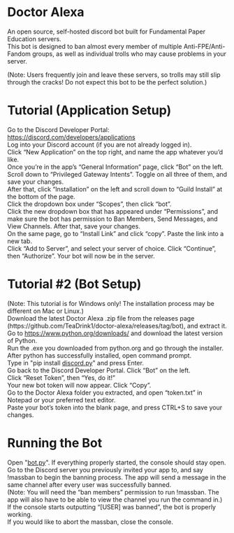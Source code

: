 <h1 class="code-line" data-line-start=0 data-line-end=1 ><a id="Doctor_Alexa_0"></a>Doctor Alexa</h1>
<p class="has-line-data" data-line-start="2" data-line-end="4">An open source, self-hosted discord bot built for Fundamental Paper Education servers.<br>
This bot is designed to ban almost every member of multiple Anti-FPE/Anti-Fandom groups, as well as individual trolls who may cause problems in your server.</p>
<p class="has-line-data" data-line-start="5" data-line-end="6">(Note: Users frequently join and leave these servers, so trolls may still slip through the cracks! Do not expect this bot to be the perfect solution.)</p>
<h1 class="code-line" data-line-start=6 data-line-end=7 ><a id="Tutorial_Application_Setup_6"></a>Tutorial (Application Setup)</h1>
<p class="has-line-data" data-line-start="7" data-line-end="16">Go to the Discord Developer Portal: <a href="https://discord.com/developers/applications">https://discord.com/developers/applications</a><br>
Log into your Discord account (if you are not already logged in).<br>
Click “New Application” on the top right, and name the app whatever you’d like.<br>
Once you’re in the app’s “General Information” page, click “Bot” on the left. Scroll down to “Privileged Gateway Intents”. Toggle on all three of them, and save your changes.<br>
After that, click “Installation” on the left and scroll down to “Guild Install” at the bottom of the page.<br>
Click the dropdown box under “Scopes”, then click “bot”.<br>
Click the new dropdown box that has appeared under “Permissions”, and make sure the bot has permission to Ban Members, Send Messages, and View Channels. After that, save your changes.<br>
On the same page, go to “Install Link” and click “copy”. Paste the link into a new tab.<br>
Click “Add to Server”, and select your server of choice. Click “Continue”, then “Authorize”. Your bot will now be in the server.</p>
<h1 class="code-line" data-line-start=17 data-line-end=18 ><a id="Tutorial_2_Bot_Setup_17"></a>Tutorial #2 (Bot Setup)</h1>
<p class="has-line-data" data-line-start="18" data-line-end="29">(Note: This tutorial is for Windows only! The installation process may be different on Mac or Linux.)<br>
Download the latest Doctor Alexa .zip file from the releases page (https://github.com/TeaDrink1/doctor-alexa/releases/tag/bot), and extract it.<br>
Go to <a href="https://www.python.org/downloads/">https://www.python.org/downloads/</a> and download the latest version of Python.<br>
Run the .exe you downloaded from python.org and go through the installer.<br>
After python has successfully installed, open command prompt.<br>
Type in &quot;pip install <a href="http://discord.py">discord.py</a>&quot; and press Enter.<br>
Go back to the Discord Developer Portal. Click “Bot” on the left.<br>
Click “Reset Token”, then “Yes, do it!”<br>
Your new bot token will now appear. Click “Copy”.<br>
Go to the Doctor Alexa folder you extracted, and open “token.txt” in Notepad or your preferred text editor.<br>
Paste your bot’s token into the blank page, and press CTRL+S to save your changes.</p>
<h1 class="code-line" data-line-start=30 data-line-end=31 ><a id="Running_the_Bot_30"></a>Running the Bot</h1>
<p class="has-line-data" data-line-start="31" data-line-end="36">Open &quot;<a href="http://bot.py">bot.py</a>&quot;. If everything properly started, the console should stay open.<br>
Go to the Discord server you previously invited your app to, and say !massban to begin the banning process. The app will send a message in the same channel after every user was successfully banned.<br>
(Note: You will need the “ban members” permission to run !massban. The app will also have to be able to view the channel you run the command in.)<br>
If the console starts outputting “[USER] was banned”, the bot is properly working.<br>
If you would like to abort the massban, close the console.</p>
